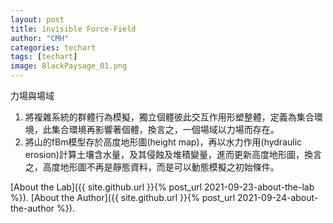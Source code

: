 ```yaml
---
layout: post
title: invisible Force-Field
author: "CMH"
categories: techart
tags: [techart]
image: BlackPaysage_01.png
---
```


力場與場域  
1. 將複雜系統的群體行為模擬，獨立個體彼此交互作用形塑整體，定義為集合環境，此集合環境再影響著個體，換言之，一個場域以力場而存在。
2. 將山的fBm模型存於高度地形圖(height map)，再以水力作用(hydraulic erosion)計算土壤含水量，及其侵蝕及堆積變量，進而更新高度地形圖，換言之，高度地形圖不再是靜態資料，而是可以動態模擬之初始條件。




[About the Lab]({{ site.github.url }}{% post_url 2021-09-23-about-the-lab %}).
[About the Author]({{ site.github.url }}{% post_url 2021-09-24-about-the-author %}).
